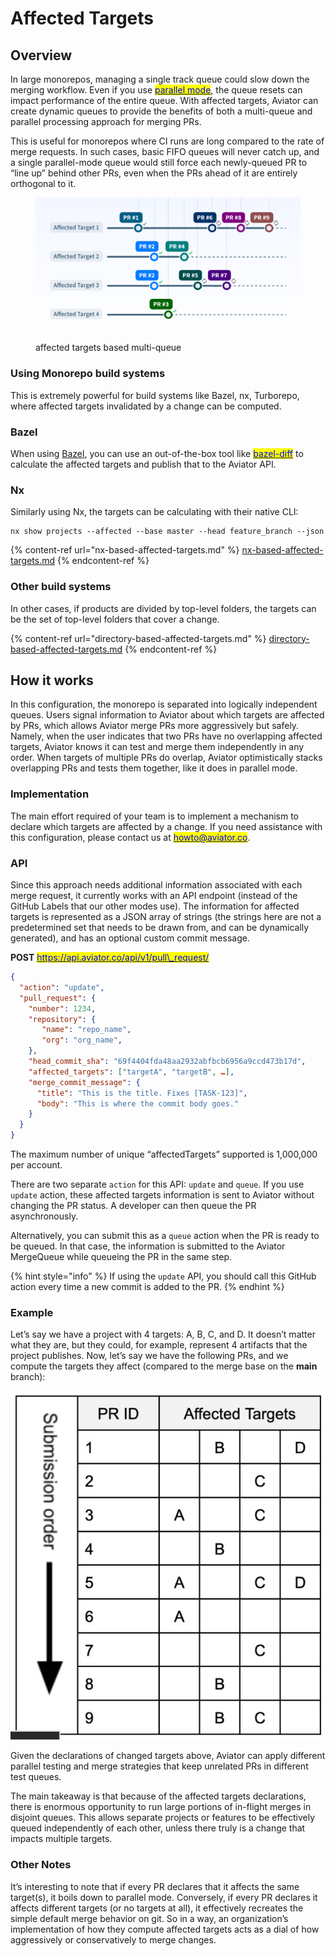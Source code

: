# Affected Targets

## Overview

In large monorepos, managing a single track queue could slow down the merging workflow. Even if you use [<mark style="color:blue;">parallel mode</mark>](../parallel-mode/), the queue resets can impact performance of the entire queue. With affected targets, Aviator can create dynamic queues to provide the benefits of both a multi-queue and parallel processing approach for merging PRs.

This is useful for monorepos where CI runs are long compared to the rate of merge requests. In such cases, basic FIFO queues will never catch up, and a single parallel-mode queue would still force each newly-queued PR to “line up” behind other PRs, even when the PRs ahead of it are entirely orthogonal to it.

<figure><img src="../../../.gitbook/assets/monorepo.png" alt=""><figcaption><p>affected targets based multi-queue</p></figcaption></figure>

### Using Monorepo build systems

This is extremely powerful for build systems like Bazel, nx, Turborepo, where affected targets invalidated by a change can be computed.

### Bazel

When using [Bazel](https://bazel.build/), you can use an out-of-the-box tool like [<mark style="color:blue;">bazel-diff</mark>](https://github.com/Tinder/bazel-diff) to calculate the affected targets and publish that to the Aviator API.

### Nx

Similarly using Nx, the targets can be calculating with their native CLI:

```
nx show projects --affected --base master --head feature_branch --json
```

{% content-ref url="nx-based-affected-targets.md" %}
[nx-based-affected-targets.md](nx-based-affected-targets.md)
{% endcontent-ref %}

### Other build systems

In other cases, if products are divided by top-level folders, the targets can be the set of top-level folders that cover a change.

{% content-ref url="directory-based-affected-targets.md" %}
[directory-based-affected-targets.md](directory-based-affected-targets.md)
{% endcontent-ref %}

## How it works

In this configuration, the monorepo is separated into logically independent queues. Users signal information to Aviator about which targets are affected by PRs, which allows Aviator merge PRs more aggressively but safely. Namely, when the user indicates that two PRs have no overlapping affected targets, Aviator knows it can test and merge them independently in any order. When targets of multiple PRs do overlap, Aviator optimistically stacks overlapping PRs and tests them together, like it does in parallel mode.

### Implementation

The main effort required of your team is to implement a mechanism to declare which targets are affected by a change. If you need assistance with this configuration, please contact us at [<mark style="color:blue;">howto@aviator.co</mark>](mailto:howto@aviator.co).

### API

Since this approach needs additional information associated with each merge request, it currently works with an API endpoint (instead of the GitHub Labels that our other modes use). The information for affected targets is represented as a JSON array of strings (the strings here are not a predetermined set that needs to be drawn from, and can be dynamically generated), and has an optional custom commit message.

**POST** [<mark style="color:blue;">https://api.aviator.co/api/v1/pull\_request/</mark>](https://mergequeue.com/api/v1/pull\_request/queue)

```json
{
  "action": "update",
  "pull_request": {
    "number": 1234,
    "repository": {
       "name": "repo_name",
       "org": "org_name",
    },
    "head_commit_sha": "69f4404fda48aa2932abfbcb6956a9ccd473b17d",
    "affected_targets": ["targetA", "targetB", …],
    "merge_commit_message": {
      "title": "This is the title. Fixes [TASK-123]",
      "body": "This is where the commit body goes."
    }
  }
}
```

The maximum number of unique “affectedTargets” supported is 1,000,000 per account.

There are two separate `action` for this API: `update` and `queue`. If you use `update` action, these affected targets information is sent to Aviator without changing the PR status. A developer can then queue the PR asynchronously.&#x20;

Alternatively, you can submit this as a `queue` action when the PR is ready to be queued. In that case, the information is submitted to the Aviator MergeQueue while queueing the PR in the same step.

{% hint style="info" %}
If using the `update` API, you should call this GitHub action every time a new commit is added to the PR.
{% endhint %}

### Example

Let’s say we have a project with 4 targets: A, B, C, and D. It doesn’t matter what they are, but they could, for example, represent 4 artifacts that the project publishes. Now, let’s say we have the following PRs, and we compute the targets they affect (compared to the merge base on the **main** branch):

![](<../../../.gitbook/assets/Screen Shot 2022-05-10 at 1.25.21 PM Medium.jpeg>)

Given the declarations of changed targets above, Aviator can apply different parallel testing and merge strategies that keep unrelated PRs in different test queues.

The main takeaway is that because of the affected targets declarations, there is enormous opportunity to run large portions of in-flight merges in disjoint queues. This allows separate projects or features to be effectively queued independently of each other, unless there truly is a change that impacts multiple targets.

### Other Notes

It’s interesting to note that if every PR declares that it affects the same target(s), it boils down to parallel mode. Conversely, if every PR declares it affects different targets (or no targets at all), it effectively recreates the simple default merge behavior on git. So in a way, an organization’s implementation of how they compute affected targets acts as a dial of how aggressively or conservatively to merge changes.
